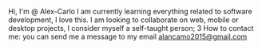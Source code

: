Hi, I'm @ Alex-Carlo
I am currently learning everything related to software development, I love this.
I am looking to collaborate on web, mobile or desktop projects, I consider myself a self-taught person; 3
How to contact me: you can send me a message to my email alancamo2015@gmail.com


